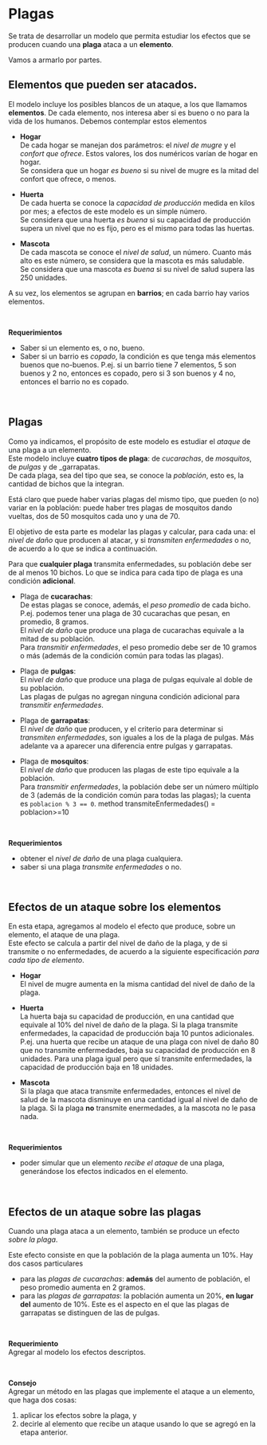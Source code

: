 # Plagas

Se trata de desarrollar un modelo que permita estudiar los efectos que se producen cuando una **plaga** ataca a un **elemento**.

Vamos a armarlo por partes.


## Elementos que pueden ser atacados.

El modelo incluye los posibles blancos de un ataque, a los que llamamos **elementos**. De cada elemento, nos interesa aber si es bueno o no para la vida de los humanos.
Debemos contemplar estos elementos

- **Hogar**  
	De cada hogar se manejan dos parámetros: el _nivel de mugre_ y el _confort que ofrece_. Estos valores, los dos numéricos varían de hogar en hogar.  
	Se considera que un hogar _es bueno_ si su nivel de mugre es la mitad del confort que ofrece, o menos. 
	
- **Huerta**  
	De cada huerta se conoce la _capacidad de producción_ medida en kilos por mes; a efectos de este modelo es un simple número.  
	Se considera que una huerta _es buena_ si su capacidad de producción supera un nivel que no es fijo, pero es el mismo para todas las huertas.
	
- **Mascota**    
	De cada mascota se conoce el _nivel de salud_, un número. Cuanto más alto es este número, se considera que la mascota es más saludable.  
	Se considera que una mascota _es buena_ si su nivel de salud supera las 250 unidades.
	
A su vez, los elementos se agrupan en **barrios**; en cada barrio hay varios elementos.

<br>

**Requerimientos**  
- Saber si un elemento es, o no, bueno.
- Saber si un barrio es _copado_, la condición es que tenga más elementos buenos que no-buenos. P.ej. si un barrio tiene 7 elementos, 5 son buenos y 2 no, entonces es copado, pero si 3 son buenos y 4 no, entonces el barrio no es copado.

<br>

## Plagas
Como ya indicamos, el propósito de este modelo es estudiar el _ataque_ de una plaga a un elemento.  
Este modelo incluye **cuatro tipos de plaga**: de _cucarachas_, de _mosquitos_, de _pulgas_ y de _garrapatas.  
De cada plaga, sea del tipo que sea, se conoce la _población_, esto es, la cantidad de bichos que la integran.

Está claro que puede haber varias plagas del mismo tipo, que pueden (o no) variar en la población: puede haber tres plagas de mosquitos dando vueltas, dos de 50 mosquitos cada uno y una de 70.

El objetivo de esta parte es modelar las plagas y calcular, para cada una: el _nivel de daño_ que producen al atacar, y si _transmiten enfermedades_ o no, de acuerdo a lo que se indica a continuación.

Para que **cualquier plaga** transmita enfermedades, su población debe ser de al menos 10 bichos. Lo que se indica para cada tipo de plaga es una condición **adicional**.

- Plaga de **cucarachas**:  
	De estas plagas se conoce, además, el _peso promedio_ de cada bicho. P.ej. podemos tener una plaga de 30 cucarachas que pesan, en promedio, 8 gramos.  
	El _nivel de daño_ que produce una plaga de cucarachas equivale a la mitad de su población.  
	Para _transmitir enfermedades_, el peso promedio debe ser de 10 gramos o más (además de la condición común para todas las plagas).  
	
- Plaga de **pulgas**:  
	El _nivel de daño_ que produce una plaga de pulgas equivale al doble de su población.   
	Las plagas de pulgas no agregan ninguna condición adicional para _transmitir enfermedades_.  
	
- Plaga de **garrapatas**:  
	El _nivel de daño_ que producen, y el criterio para determinar si _transmiten enfermedades_, son iguales a los de la plaga de pulgas. Más adelante va a aparecer una diferencia entre pulgas y garrapatas. 

- Plaga de **mosquitos**:  
	El _nivel de daño_ que producen las plagas de este tipo equivale a la población.  
	Para _transmitir enfermedades_, la población debe ser un número múltiplo de 3 (además de la condición común para todas las plagas); la cuenta es `poblacion % 3 == 0`.
    method transmiteEnfermedades() = poblacion>=10 
	
<br>

**Requerimientos**  
- obtener el _nivel de daño_ de una plaga cualquiera.
- saber si una plaga _transmite enfermedades_ o no.

<br>

## Efectos de un ataque sobre los elementos
En esta etapa, agregamos al modelo el efecto que produce, sobre un elemento, el ataque de una plaga.  
Este efecto se calcula a partir del nivel de daño de la plaga, y de si transmite o no enfermedades, de acuerdo a la siguiente especificación _para cada tipo de elemento_.

- **Hogar**  
	El nivel de mugre aumenta en la misma cantidad del nivel de daño de la plaga.
	 
- **Huerta**  
	La huerta baja su capacidad de producción, en una cantidad que equivale al 10% del nivel de daño de la plaga.
	Si la plaga transmite enfermedades, la capacidad de producción baja 10 puntos adicionales.  
	P.ej. una huerta que recibe un ataque de una plaga con nivel de daño 80 que no transmite enfermedades, baja su capacidad de producción en 8 unidades. Para una plaga igual pero que sí transmite enfermedades, la capacidad de producción baja en 18 unidades.
	
- **Mascota**    
	Si la plaga que ataca transmite enfermedades, entonces el nivel de salud de la mascota disminuye en una cantidad igual al nivel de daño de la plaga. Si la plaga **no** transmite enermedades, a la mascota no le pasa nada.
	
<br>

**Requerimientos**  
- poder simular que un elemento _recibe el ataque_ de una plaga, generándose los efectos indicados en el elemento.

<br>

## Efectos de un ataque sobre las plagas

Cuando una plaga ataca a un elemento, también se produce un efecto _sobre la plaga_.

Este efecto consiste en que la población de la plaga aumenta un 10%.
Hay dos casos particulares
- para las _plagas de cucarachas_: **además** del aumento de población, el peso promedio aumenta en 2 gramos.
- para las _plagas de garrapatas_: la población aumenta un 20%, **en lugar del** aumento de 10%. Este es el aspecto en el que las plagas de garrapatas se distinguen de las de pulgas.

<br>

**Requerimiento**  
Agregar al modelo los efectos descriptos.


<br>

**Consejo**  
Agregar un método en las plagas que implemente el ataque a un elemento, que haga dos cosas: 
1. aplicar los efectos sobre la plaga, y 
2. decirle al elemento que recibe un ataque usando lo que se agregó en la etapa anterior.
